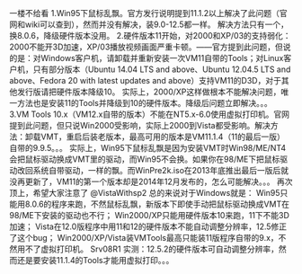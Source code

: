 一楼不给看
1.Win95下鼠标乱飘。官方发行说明提到11.1.2以上解决了此问题（官网和wiki可以查到），然而并没有解决，装9.0-12.5都一样。
解决方法只有一个，换8.0.6，降级硬件版本没用。
2.硬件版本11开始，对2000和XP/03的支持弱化：2000不能开3D加速，XP/03播放视频画面严重卡顿。——官方提到此问题，但说的是：对Windows客户机，请卸载并重新安装一次VM11自带的Tools；对Linux客户机，只有部分版本（Ubuntu 14.04 LTS and above、Ubuntu 12.04.5 LTS and above、Fedora 20 with latest updates and above）支持VM11的D3D，对于其他发行版请把硬件版本降级10。
实际上，2000/XP这样做根本不能解决问题，唯一方法也是安装11的Tools并降级到10的硬件版本。降级后问题立即解决。。。
3.VM Tools 10.x（VM12.x自带的版本）不能在NT5.x-6.0使用虚拟打印机。官网提到此问题，但只说Win2000受影响，实际上2000到Vista都受影响。解决方法：卸载VMT，重启后装老版本，最高可用的版本是VM11.1.4（11的最后一版）自带的9.9.5。。。
实际上，Win95下鼠标乱飘是因为安装VMT时Win98/ME/NT4会把鼠标驱动换成VMT里的驱动，而Win95不会换。如果你在98/ME下把鼠标驱动改回系统自带驱动，一样的飘。而WinPre2k.iso在2013年底推出最后一版后就没再更新了，VM11的第一个版本却是2014年12月发布的，怎么可能解决。。。
再次顶上，希望大家注意了
@VistaWithsp2 
总的来说对于Windows就是：
Win95只能用8.0.6的程序来跑，不然鼠标乱飘，新版本下即使手动把鼠标驱动换成VMT在98/ME下安装的驱动也不行；
Win2000/XP只能用硬件版本10来跑，11下不能3D加速；
Vista在12.0版程序中用11和12的硬件版本不能自动调整分辨率，12.5修正了这个bug；
Win2000/XP/Vista装VMTools最高只能装11版程序自带的9.x，不然用不了虚拟打印机。
Srv08R1 实测：12.5.2的硬件版本可自动调整分辨率，然而还是要安装11.1.4的Tools才能用虚拟打印。。。
